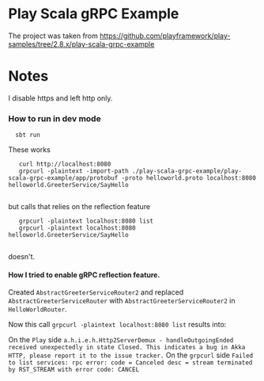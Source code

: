 # Play Scala gRPC Example

The project was taken from https://github.com/playframework/play-samples/tree/2.8.x/play-scala-grpc-example


# Notes

I disable https and left http only.



### How to run in dev mode

```
  sbt run 
```
   

These works

```
   curl http://localhost:8080   
   grpcurl -plaintext -import-path ./play-scala-grpc-example/play-scala-grpc-example/app/protobuf -proto helloworld.proto localhost:8080 helloworld.GreeterService/SayHello
                  
``` 
   

but calls that relies on the reflection feature  

```
   grpcurl -plaintext localhost:8080 list
   grpcurl -plaintext localhost:8080 helloworld.GreeterService/SayHello
    
```

doesn't.

            


#### How I tried to enable gRPC reflection feature.

Created `AbstractGreeterServiceRouter2` and replaced `AbstractGreeterServiceRouter` with `AbstractGreeterServiceRouter2` in `HelloWorldRouter`.




Now this call ```grpcurl -plaintext localhost:8080 list``` results into: 

On the `Play` side  `a.h.i.e.h.Http2ServerDemux - handleOutgoingEnded received unexpectedly in state Closed. This indicates a bug in Akka HTTP, please report it to the issue tracker.`
On the `grpcurl` side `Failed to list services: rpc error: code = Canceled desc = stream terminated by RST_STREAM with error code: CANCEL`